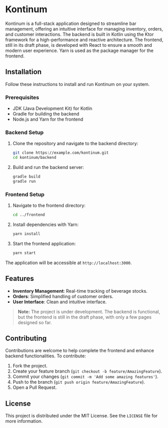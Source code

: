 # Kontinum

Kontinum is a full-stack application designed to streamline bar management, offering an intuitive interface for managing inventory, orders, and customer interactions. The backend is built in Kotlin using the Ktor framework for a high-performance and reactive architecture. The frontend, still in its draft phase, is developed with React to ensure a smooth and modern user experience. Yarn is used as the package manager for the frontend.

## Installation

Follow these instructions to install and run Kontinum on your system.

### Prerequisites

- JDK (Java Development Kit) for Kotlin
- Gradle for building the backend
- Node.js and Yarn for the frontend

### Backend Setup

1. Clone the repository and navigate to the backend directory:
   ```bash
   git clone https://example.com/kontinum.git
   cd kontinum/backend
   ```

2. Build and run the backend server:
   ```bash
   gradle build
   gradle run
   ```

### Frontend Setup

1. Navigate to the frontend directory:
   ```bash
   cd ../frontend
   ```

2. Install dependencies with Yarn:
   ```bash
   yarn install
   ```

3. Start the frontend application:
   ```bash
   yarn start
   ```

The application will be accessible at `http://localhost:3000`.

## Features

- **Inventory Management**: Real-time tracking of beverage stocks.
- **Orders**: Simplified handling of customer orders.
- **User Interface**: Clean and intuitive interface.

> **Note:** The project is under development. The backend is functional, but the frontend is still in the draft phase, with only a few pages designed so far.

## Contributing

Contributions are welcome to help complete the frontend and enhance backend functionalities. To contribute:

1. Fork the project.
2. Create your feature branch (`git checkout -b feature/AmazingFeature`).
3. Commit your changes (`git commit -m 'Add some amazing features'`).
4. Push to the branch (`git push origin feature/AmazingFeature`).
5. Open a Pull Request.

## License

This project is distributed under the MIT License. See the `LICENSE` file for more information.
